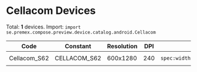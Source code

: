 # Cellacom Devices

Total: **1** devices. Import: `import se.premex.compose.preview.device.catalog.android.Cellacom`

| Code | Constant | Resolution | DPI | Compose Spec | Preview Usage |
|------|----------|------------|-----|-------------|---------------|
| Cellacom_S62 | CELLACOM_S62 | 600x1280 | 240 | `spec:width=600px,height=1280px,dpi=240` | `@Preview(device = Cellacom.CELLACOM_S62)` |

<!-- Generated automatically. Do not edit manually. -->
